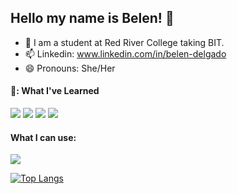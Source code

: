 ## Hello my name is Belen! 👋

- 🌱 I am a student at Red River College taking BIT.
- 📫 Linkedin: www.linkedin.com/in/belen-delgado
- 😄 Pronouns: She/Her

<!--
**bmagdalenaa/bmagdalenaa** is a ✨ _special_ ✨ repository because its `README.md` (this file) appears on your GitHub profile.

Here are some ideas to get you started:

- 🔭 I’m currently working on ...
- 🌱 I am a student at Red River College taking BIT.
- 👯 I’m looking to collaborate on ...
- 🤔 I’m looking for help with ...
- 💬 Ask me about ...
- 📫 Linkedin: www.linkedin.com/in/belen-delgado
- 😄 Pronouns: She/Her
- ⚡ Fun fact: I am pretty cool
canva, visual studio, visual studio code   atom, figma,

-->

#### 📖: What I've Learned

<img src="https://img.shields.io/badge/Java-007396?style=flat-square&logo=java&logoColor=white"/> <img src="https://img.shields.io/badge/JavaScript-F7DF1E?style=flat-square&logo=javaScript&logoColor=white"/> <img src="https://img.shields.io/badge/HTML5-E34F26?style=flat-square&logo=HTML5&logoColor=white"/> <img src="https://img.shields.io/badge/CSharp-239120?style=flat-square&logo=csharp&logoColor=white"/>

#### What I can use:

<img src="https://img.shields.io/badge/Sublime Text-FF9800?style=flat-square&logo=Sublime Text&logoColor=white"/>
 
 
 [![Top Langs](https://github-readme-stats.vercel.app/api/top-langs/?username=bmagdalenaa&langs_count=8)](https://github.com/anuraghazra/github-readme-stats)
